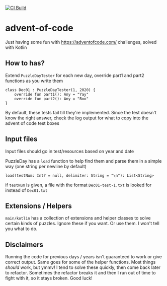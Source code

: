 [![CI Build](https://github.com/elwaxoro/advent-of-code/actions/workflows/gradle.yml/badge.svg)](https://github.com/elwaxoro/advent-of-code/actions/workflows/gradle.yml)

# advent-of-code
Just having some fun with https://adventofcode.com/ challenges, solved with Kotlin

## How to has?
Extend `PuzzleDayTester` for each new day, override part1 and part2 functions as you write them

```
class Dec01 : PuzzleDayTester(1, 2020) {
    override fun part1(): Any = "Yay"
    override fun part2(): Any = "Boo"
}
```

By default, these tests fail till they're implemented.
Since the test doesn't know the right answer, check the log output for what to copy into the advent of code test boxes

## Input files
Input files should go in test/resources based on year and date

PuzzleDay has a `load` function to help find them and parse them in a simple way (one string per newline by default)

```
load(testNum: Int? = null, delimiter: String = "\n"): List<String>
```

if `testNum` is given, a file with the format `Dec01-test-1.txt` is looked for instead of `Dec01.txt`

## Extensions / Helpers
`main/kotlin` has a collection of extensions and helper classes to solve certain kinds of puzzles. Ignore these if you want. Or use them. I won't tell you what to do.

## Disclaimers
Running the code for previous days / years isn't guaranteed to work or give correct output. Same goes for some of the helper functions. Most things *should* work, but ymmv! I tend to solve these quickly, then come back later to refactor. Sometimes the refactor breaks it and then I run out of time to fight with it, so it stays broken. Good luck!
